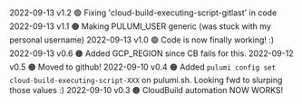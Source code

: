 2022-09-13 v1.2  🟢 Fixing 'cloud-build-executing-script-gitlast' in code
2022-09-13 v1.1  🟠 Making PULUMI_USER generic (was stuck with my personal username)
2022-09-13 v1.0  🟢 Code is now finally working! :)
2022-09-13 v0.6  🟠 Added GCP_REGION since CB fails for this.
2022-09-12 v0.5  🟠 Moved to github!
2022-09-10 v0.4  🟠 Added `pulumi config set cloud-build-executing-script-XXX` on pulumi.sh. Looking fwd to slurping those values :)
2022-09-10 v0.3  🟠 CloudBuild automation NOW WORKS!
